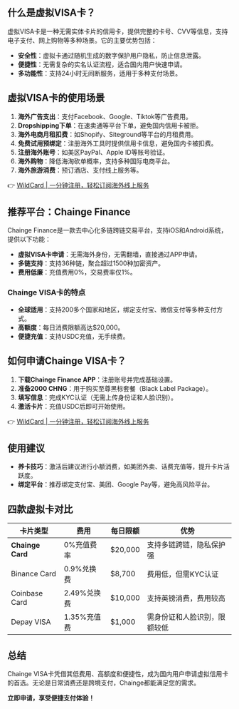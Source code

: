 ## 什么是虚拟VISA卡？

虚拟VISA卡是一种无需实体卡片的信用卡，提供完整的卡号、CVV等信息，支持电子支付、网上购物等多种场景。它的主要优势包括：

- **安全性**：虚拟卡通过随机生成的数字保护用户隐私，防止信息泄露。
- **便捷性**：无需复杂的实名认证流程，适合国内用户快速申请。
- **多功能性**：支持24小时无间断服务，适用于多种支付场景。

## 虚拟VISA卡的使用场景

1. **海外广告支出**：支付Facebook、Google、Tiktok等广告费用。
2. **Dropshipping下单**：在速卖通等平台下单，避免国内信用卡被拒。
3. **海外电商月租扣费**：如Shopify、Siteground等平台的月租费用。
4. **免费试用预绑定**：注册海外工具时提供信用卡信息，避免国内卡被扣费。
5. **注册海外账号**：如美区PayPal、Apple ID等账号验证。
6. **海外购物**：降低海淘砍单概率，支持多种国际电商平台。
7. **海外旅游消费**：预订酒店、支付线上服务等。

👉 [WildCard | 一分钟注册，轻松订阅海外线上服务](https://bit.ly/bewildcard)

## 推荐平台：Chainge Finance

Chainge Finance是一款去中心化多链跨链交易平台，支持iOS和Android系统，提供以下功能：

- **虚拟VISA卡申请**：无需海外身份，无需翻墙，直接通过APP申请。
- **多链支持**：支持36种链，聚合超过1500种加密资产。
- **费用低廉**：充值费用0%，交易费率仅1%。

### Chainge VISA卡的特点

- **全球适用**：支持200多个国家和地区，绑定支付宝、微信支付等多种支付方式。
- **高额度**：每日消费限额高达$20,000。
- **便捷充值**：支持USDC充值，无手续费。

## 如何申请Chainge VISA卡？

1. **下载Chainge Finance APP**：注册账号并完成基础设置。
2. **准备2000 CHNG**：用于购买至尊黑标套餐（Black Label Package）。
3. **填写信息**：完成KYC认证（无需上传身份证和人脸识别）。
4. **激活卡片**：充值USDC后即可开始使用。

👉 [WildCard | 一分钟注册，轻松订阅海外线上服务](https://bit.ly/bewildcard)

## 使用建议

- **养卡技巧**：激活后建议进行小额消费，如美团外卖、话费充值等，提升卡片活跃度。
- **绑定平台**：推荐绑定支付宝、美团、Google Pay等，避免高风险平台。

## 四款虚拟卡对比

| 卡片类型       | 费用       | 每日限额       | 优势                          |
|----------------|------------|----------------|-------------------------------|
| **Chainge Card** | 0%充值费率 | $20,000        | 支持多链跨链，隐私保护强       |
| Binance Card   | 0.9%兑换费 | $8,700         | 费用低，但需KYC认证            |
| Coinbase Card  | 2.49%兑换费| $10,000        | 支持英镑消费，费用较高         |
| Depay VISA     | 1.35%充值费| $1,000         | 需身份证和人脸识别，限额较低   |

## 总结

Chainge VISA卡凭借其低费用、高额度和便捷性，成为国内用户申请虚拟信用卡的首选。无论是日常消费还是跨境支付，Chainge都能满足您的需求。

**立即申请，享受便捷支付体验！**